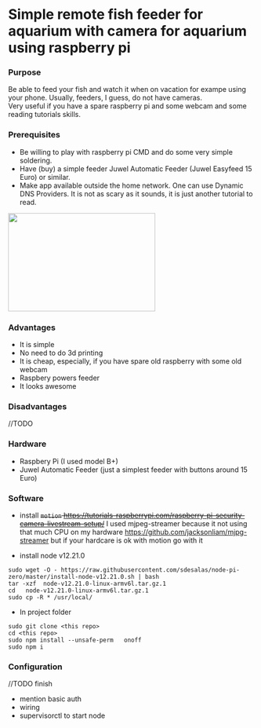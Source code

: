 # Simple remote fish feeder for aquarium with camera for aquarium using raspberry pi

### Purpose
Be able to feed your fish and watch it when on vacation for exampe using your phone. Usually, feeders, I guess, do not have cameras.  
Very useful if you have a spare raspberry pi and some webcam and some reading tutorials skills.   

### Prerequisites

- Be willing to play with raspberry pi CMD and do some very simple soldering.
- Have (buy) a simple feeder Juwel Automatic Feeder (Juwel Easyfeed 15 Euro) or similar. 
- Make app available outside the home network. One can use Dynamic DNS Providers. It is not as scary as it sounds, it is just another tutorial to read.


<img src="https://images-na.ssl-images-amazon.com/images/I/61xPupca0OL._AC_SL1270_.jpg" data-canonical-src="https://images-na.ssl-images-amazon.com/images/I/61xPupca0OL._AC_SL1270_.jpg" width="300" height="200" />


### Advantages

- It is simple  
- No need to do 3d printing  
- It is cheap, especially, if you have spare old raspberry with some old webcam
- Raspbery powers feeder 
- It looks awesome 

### Disadvantages
//TODO 

### Hardware 
- Raspbery Pi (I used model B+)
- Juwel Automatic Feeder (just a simplest feeder with buttons around 15 Euro)


### Software 
- install    <s> `motion` https://tutorials-raspberrypi.com/raspberry-pi-security-camera-livestream-setup/</s> 
I used mjpeg-streamer because it not using that much CPU on my hardware
https://github.com/jacksonliam/mjpg-streamer but if your hardcare is ok with motion go with it


- install node v12.21.0

```
sudo wget -O - https://raw.githubusercontent.com/sdesalas/node-pi-zero/master/install-node-v12.21.0.sh | bash
tar -xzf  node-v12.21.0-linux-armv6l.tar.gz.1
cd   node-v12.21.0-linux-armv6l.tar.gz.1
sudo cp -R * /usr/local/

```

- In project folder

```
sudo git clone <this repo>
cd <this repo>
sudo npm install --unsafe-perm   onoff
sudo npm i
```


### Configuration



//TODO finish
- mention basic auth   
- wiring   
- supervisorctl to start node  





